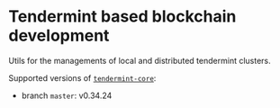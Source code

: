 # Tendermint based blockchain development

Utils for the managements of local and distributed tendermint clusters.

Supported versions of [`tendermint-core`](https://github.com/tendermint/tendermint):
- branch `master`: v0.34.24
